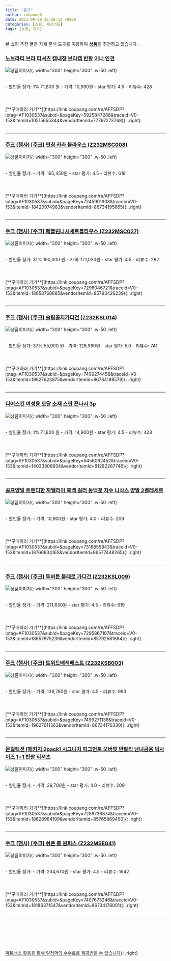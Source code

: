```yaml
---
title: "쥬크"
author: coupang6
date: 2023-09-29 16:58:12 +0800
categories: [쇼핑, 패션의류]
tags: [쇼핑, 쥬크]
---
```


본 쇼핑 추천 글은 자체 분석 도구를 이용하여 [**상품**](https://link.coupang.com/a/bao1ui)을 추천하고 있습니다.

### [노브라티 브라 티셔츠 캡내장 브라캡 반팔 이너 인견](https://link.coupang.com/re/AFFSDP?lptag=AF1030537&subid=&pageKey=5925847286&traceid=V0-153&itemId=10515655344&vendorItemId=77797273768)

![상품이미지](https://thumbnail8.coupangcdn.com/thumbnails/remote/230x230ex/image/vendor_inventory/abbc/903e49221c439557476a89bd3ee8ea1a5648987697fddbc2c4d804040cfd.jpg){: width="300" height="300" .w-50 .left}


<br>
- 할인율 정가: 1%  71,800   원
- 가격: 10,990원
- star 평가: 4.5
- 리뷰수: 428
<br>
<br>
<br>
<br>
[**구매하러 가기**](https://link.coupang.com/re/AFFSDP?lptag=AF1030537&subid=&pageKey=5925847286&traceid=V0-153&itemId=10515655344&vendorItemId=77797273768){: .right}
<br>
<br>

---

### [주크 (행사) [주크] 펀칭 카라 블라우스 (Z232MSC008)](https://link.coupang.com/re/AFFSDP?lptag=AF1030537&subid=&pageKey=7245901908&traceid=V0-153&itemId=18420974963&vendorItemId=86734195665)

![상품이미지](https://thumbnail7.coupangcdn.com/thumbnails/remote/230x230ex/image/vendor_inventory/3309/3d7dc0af0eeff688997885a0fc6c7ac5c356b5123bd7ad4aa12fb82434b3.jpg){: width="300" height="300" .w-50 .left}


<br>
- 할인율 정가: 
- 가격: 195,450원
- star 평가: 4.5
- 리뷰수: 619
<br>
<br>
<br>
<br>
[**구매하러 가기**](https://link.coupang.com/re/AFFSDP?lptag=AF1030537&subid=&pageKey=7245901908&traceid=V0-153&itemId=18420974963&vendorItemId=86734195665){: .right}
<br>
<br>

---

### [주크 (행사) [주크] 페블럼나시세트블라우스 (Z232MSC027)](https://link.coupang.com/re/AFFSDP?lptag=AF1030537&subid=&pageKey=7296046721&traceid=V0-153&itemId=18658768885&vendorItemId=85793426239)

![상품이미지](https://thumbnail6.coupangcdn.com/thumbnails/remote/230x230ex/image/vendor_inventory/39d9/ca0874942dd22d5d9703edee98d18d59987848174ec5f9fdb3cabb1693fd.jpg){: width="300" height="300" .w-50 .left}


<br>
- 할인율 정가: 31%  190,000   원
- 가격: 171,020원
- star 평가: 4.5
- 리뷰수: 282
<br>
<br>
<br>
<br>
[**구매하러 가기**](https://link.coupang.com/re/AFFSDP?lptag=AF1030537&subid=&pageKey=7296046721&traceid=V0-153&itemId=18658768885&vendorItemId=85793426239){: .right}
<br>
<br>

---

### [주크 (행사) [주크] 슬림골지가디건 (Z232KSL014)](https://link.coupang.com/re/AFFSDP?lptag=AF1030537&subid=&pageKey=7499274458&traceid=V0-153&itemId=19627623975&vendorItemId=86734188579)

![상품이미지](https://thumbnail8.coupangcdn.com/thumbnails/remote/230x230ex/image/vendor_inventory/d118/15084b72b6b95b17fa226a243085961e68a1fbce543723ac9b6437e2652b.jpg){: width="300" height="300" .w-50 .left}


<br>
- 할인율 정가: 37%  55,900   원
- 가격: 126,980원
- star 평가: 5.0
- 리뷰수: 741
<br>
<br>
<br>
<br>
[**구매하러 가기**](https://link.coupang.com/re/AFFSDP?lptag=AF1030537&subid=&pageKey=7499274458&traceid=V0-153&itemId=19627623975&vendorItemId=86734188579){: .right}
<br>
<br>

---

### [디어스킨 여성용 모달 소재 스판 끈나시 3p](https://link.coupang.com/re/AFFSDP?lptag=AF1030537&subid=&pageKey=6456062452&traceid=V0-153&itemId=14033808934&vendorItemId=81282267746)

![상품이미지](https://thumbnail8.coupangcdn.com/thumbnails/remote/230x230ex/image/vendor_inventory/5a7b/003115e7cccb127d7124f72856edde4cdb609c0e72724eee8e05baa4ad2a.png){: width="300" height="300" .w-50 .left}


<br>
- 할인율 정가: 1%  71,800   원
- 가격: 14,900원
- star 평가: 4.5
- 리뷰수: 428
<br>
<br>
<br>
<br>
[**구매하러 가기**](https://link.coupang.com/re/AFFSDP?lptag=AF1030537&subid=&pageKey=6456062452&traceid=V0-153&itemId=14033808934&vendorItemId=81282267746){: .right}
<br>
<br>

---

### [골프양말 트랜디한 까멜리아 흑백 컬러 동백꽃 자수 니삭스 양말 2켤레세트](https://link.coupang.com/re/AFFSDP?lptag=AF1030537&subid=&pageKey=7318855843&traceid=V0-153&itemId=18766834165&vendorItemId=86577448265)

![상품이미지](https://thumbnail10.coupangcdn.com/thumbnails/remote/230x230ex/image/vendor_inventory/e3d4/e1b58050562247b31cded2aba3bf0874e10faf16009bc94bc93883879757.jpg){: width="300" height="300" .w-50 .left}


<br>
- 할인율 정가: 
- 가격: 10,900원
- star 평가: 4.0
- 리뷰수: 209
<br>
<br>
<br>
<br>
[**구매하러 가기**](https://link.coupang.com/re/AFFSDP?lptag=AF1030537&subid=&pageKey=7318855843&traceid=V0-153&itemId=18766834165&vendorItemId=86577448265){: .right}
<br>
<br>

---

### [주크 (행사) [주크] 투버튼 볼레로 가디건 (Z232KSL009)](https://link.coupang.com/re/AFFSDP?lptag=AF1030537&subid=&pageKey=7295867107&traceid=V0-153&itemId=18657875239&vendorItemId=85792561884)

![상품이미지](https://thumbnail6.coupangcdn.com/thumbnails/remote/230x230ex/image/vendor_inventory/2127/55caedec3f86269540b438a3278c0e17967e5bfc0d533e5cbe4aa76afe48.jpg){: width="300" height="300" .w-50 .left}


<br>
- 할인율 정가: 
- 가격: 211,630원
- star 평가: 4.5
- 리뷰수: 619
<br>
<br>
<br>
<br>
[**구매하러 가기**](https://link.coupang.com/re/AFFSDP?lptag=AF1030537&subid=&pageKey=7295867107&traceid=V0-153&itemId=18657875239&vendorItemId=85792561884){: .right}
<br>
<br>

---

### [주크 (행사) [주크] 트위드배색베스트 (Z232KSB003)](https://link.coupang.com/re/AFFSDP?lptag=AF1030537&subid=&pageKey=7499271138&traceid=V0-153&itemId=19627611363&vendorItemId=86734176330)

![상품이미지](https://thumbnail6.coupangcdn.com/thumbnails/remote/230x230ex/image/vendor_inventory/5259/cabbafa7eef89b9239b32ef99e7073e66c64b363a73b1c16620c492819f1.jpg){: width="300" height="300" .w-50 .left}


<br>
- 할인율 정가: 
- 가격: 136,780원
- star 평가: 4.5
- 리뷰수: 983
<br>
<br>
<br>
<br>
[**구매하러 가기**](https://link.coupang.com/re/AFFSDP?lptag=AF1030537&subid=&pageKey=7499271138&traceid=V0-153&itemId=19627611363&vendorItemId=86734176330){: .right}
<br>
<br>

---

### [문컬렉션 [패키지 2pack] 시그니처 피그먼트 오버핏 반팔티 남녀공용 빅사이즈 1+1 반팔 티셔츠](https://link.coupang.com/re/AFFSDP?lptag=AF1030537&subid=&pageKey=7289736874&traceid=V0-153&itemId=18628984199&vendorItemId=85765869490)

![상품이미지](https://thumbnail10.coupangcdn.com/thumbnails/remote/230x230ex/image/vendor_inventory/5021/7f23a593fbcd50465d3112c82310287e5f27b13cddb2ec0e4e099b62e911.jpg){: width="300" height="300" .w-50 .left}


<br>
- 할인율 정가: 
- 가격: 39,700원
- star 평가: 4.0
- 리뷰수: 209
<br>
<br>
<br>
<br>
[**구매하러 가기**](https://link.coupang.com/re/AFFSDP?lptag=AF1030537&subid=&pageKey=7289736874&traceid=V0-153&itemId=18628984199&vendorItemId=85765869490){: .right}
<br>
<br>

---

### [주크 (행사) [주크] 쉬폰 롱 원피스 (Z232MSE041)](https://link.coupang.com/re/AFFSDP?lptag=AF1030537&subid=&pageKey=7407673246&traceid=V0-153&itemId=19186371547&vendorItemId=86734176001)

![상품이미지](https://thumbnail10.coupangcdn.com/thumbnails/remote/230x230ex/image/vendor_inventory/3f16/fd9754da1cc7fce64477ca22645d1b13035752567a3d73fc2c7c966d1cbc.jpg){: width="300" height="300" .w-50 .left}


<br>
- 할인율 정가: 
- 가격: 234,670원
- star 평가: 4.5
- 리뷰수: 1642
<br>
<br>
<br>
<br>
[**구매하러 가기**](https://link.coupang.com/re/AFFSDP?lptag=AF1030537&subid=&pageKey=7407673246&traceid=V0-153&itemId=19186371547&vendorItemId=86734176001){: .right}
<br>
<br>

---
<br><br><br><br><br> [파트너스 활동을 통해 일정액의 수수료를 제공받을 수 있습니다](https://link.coupang.com/a/bao1ui){: .right}